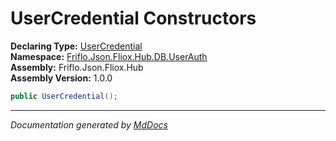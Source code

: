 ﻿<!--  
  <auto-generated>   
    The contents of this file were generated by a tool.  
    Changes to this file may be list if the file is regenerated  
  </auto-generated>   
-->

# UserCredential Constructors

**Declaring Type:** [UserCredential](../index.md)  
**Namespace:** [Friflo.Json.Fliox.Hub.DB.UserAuth](../../index.md)  
**Assembly:** Friflo.Json.Fliox.Hub  
**Assembly Version:** 1.0.0

```csharp
public UserCredential();
```
___

*Documentation generated by [MdDocs](https://github.com/ap0llo/mddocs)*
